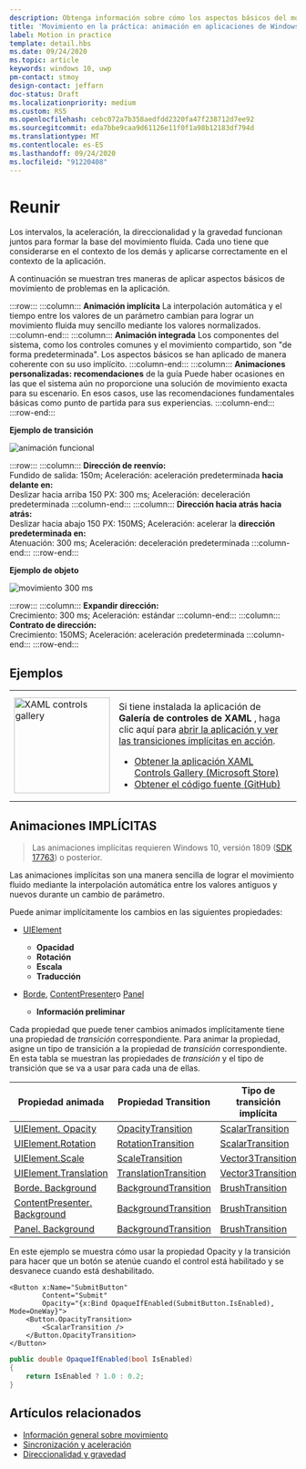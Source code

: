 ```yaml
---
description: Obtenga información sobre cómo los aspectos básicos del movimiento fluida como el tiempo, la aceleración, la direccionalidad y la gravedad se unen en la aplicación.
title: 'Movimiento en la práctica: animación en aplicaciones de Windows'
label: Motion in practice
template: detail.hbs
ms.date: 09/24/2020
ms.topic: article
keywords: windows 10, uwp
pm-contact: stmoy
design-contact: jeffarn
doc-status: Draft
ms.localizationpriority: medium
ms.custom: RS5
ms.openlocfilehash: cebc072a7b358aedfdd2320fa47f238712d7ee92
ms.sourcegitcommit: eda7bbe9caa9d61126e11f0f1a98b12183df794d
ms.translationtype: MT
ms.contentlocale: es-ES
ms.lasthandoff: 09/24/2020
ms.locfileid: "91220408"
---
```

# <a name="bringing-it-together"></a>Reunir

Los intervalos, la aceleración, la direccionalidad y la gravedad funcionan juntos para formar la base del movimiento fluida. Cada uno tiene que considerarse en el contexto de los demás y aplicarse correctamente en el contexto de la aplicación.

A continuación se muestran tres maneras de aplicar aspectos básicos de movimiento de problemas en la aplicación.

:::row:::
    :::column:::
**Animación implícita** La interpolación automática y el tiempo entre los valores de un parámetro cambian para lograr un movimiento fluida muy sencillo mediante los valores normalizados.
    :::column-end:::
    :::column:::
**Animación integrada** Los componentes del sistema, como los controles comunes y el movimiento compartido, son "de forma predeterminada". Los aspectos básicos se han aplicado de manera coherente con su uso implícito.
    :::column-end:::
    :::column:::
**Animaciones personalizadas: recomendaciones** de la guía Puede haber ocasiones en las que el sistema aún no proporcione una solución de movimiento exacta para su escenario. En esos casos, use las recomendaciones fundamentales básicas como punto de partida para sus experiencias.
    :::column-end:::
:::row-end:::

**Ejemplo de transición**

![animación funcional](images/pageRefresh.gif)

:::row:::
    :::column:::
<b>Dirección de reenvío:</b><br>
Fundido de salida: 150m; Aceleración: aceleración predeterminada <b>hacia delante en:</b><br>
Deslizar hacia arriba 150 PX: 300 ms; Aceleración: deceleración predeterminada
    :::column-end:::
    :::column:::
<b>Dirección hacia atrás hacia atrás:</b><br>
Deslizar hacia abajo 150 PX: 150MS; Aceleración: acelerar la <b>dirección predeterminada en:</b><br>
Atenuación: 300 ms; Aceleración: deceleración predeterminada
    :::column-end:::
:::row-end:::

**Ejemplo de objeto**

 ![movimiento 300 ms](images/control.gif)

:::row:::
    :::column:::
<b>Expandir dirección:</b><br>
Crecimiento: 300 ms; Aceleración: estándar
    :::column-end:::
    :::column:::
<b>Contrato de dirección:</b><br>
Crecimiento: 150MS; Aceleración: aceleración predeterminada
    :::column-end:::
:::row-end:::

## <a name="examples"></a>Ejemplos

<table>
<tr>
<td><img src="images/xaml-controls-gallery-app-icon.png" alt="XAML controls gallery" width="168"></img></td>
<td>
    <p>Si tiene instalada la aplicación de <strong style="font-weight: semi-bold">Galería de controles de XAML</strong> , haga clic aquí para <a href="xamlcontrolsgallery:/item/ImplicitTransition">abrir la aplicación y ver las transiciones implícitas en acción</a>.</p>
    <ul>
    <li><a href="https://www.microsoft.com/p/xaml-controls-gallery/9msvh128x2zt">Obtener la aplicación XAML Controls Gallery (Microsoft Store)</a></li>
    <li><a href="https://github.com/Microsoft/Xaml-Controls-Gallery">Obtener el código fuente (GitHub)</a></li>
    </ul>
</td>
</tr>
</table>

## <a name="implicit-animations"></a>Animaciones IMPLÍCITAS

> Las animaciones implícitas requieren Windows 10, versión 1809 ([SDK 17763](https://developer.microsoft.com/windows/downloads/windows-10-sdk)) o posterior.

Las animaciones implícitas son una manera sencilla de lograr el movimiento fluido mediante la interpolación automática entre los valores antiguos y nuevos durante un cambio de parámetro.

Puede animar implícitamente los cambios en las siguientes propiedades:

- [UIElement](/uwp/api/windows.ui.xaml.uielement)
  - **Opacidad**
  - **Rotación**
  - **Escala**
  - **Traducción**

- [Borde](/uwp/api/windows.ui.xaml.controls.border), [ContentPresenter](/uwp/api/windows.ui.xaml.controls.contentpresenter)o [Panel](/uwp/api/windows.ui.xaml.controls.panel)
  - **Información preliminar**

Cada propiedad que puede tener cambios animados implícitamente tiene una propiedad de _transición_ correspondiente. Para animar la propiedad, asigne un tipo de transición a la propiedad de _transición_ correspondiente. En esta tabla se muestran las propiedades de _transición_ y el tipo de transición que se va a usar para cada una de ellas.

| Propiedad animada | Propiedad Transition | Tipo de transición implícita |
| -- | -- | -- |
| [UIElement. Opacity](/uwp/api/windows.ui.xaml.uielement.opacity) | [OpacityTransition](/uwp/api/windows.ui.xaml.uielement.opacitytransition) | [ScalarTransition](/uwp/api/windows.ui.xaml.scalartransition) |
| [UIElement.Rotation](/uwp/api/windows.ui.xaml.uielement.rotation) | [RotationTransition](/uwp/api/windows.ui.xaml.uielement.rotationtransition) | [ScalarTransition](/uwp/api/windows.ui.xaml.scalartransition) |
| [UIElement.Scale](/uwp/api/windows.ui.xaml.uielement.scale) | [ScaleTransition](/uwp/api/windows.ui.xaml.uielement.scaletransition) | [Vector3Transition](/uwp/api/windows.ui.xaml.vector3transition) |
| [UIElement.Translation](/uwp/api/windows.ui.xaml.uielement.translation) | [TranslationTransition](/uwp/api/windows.ui.xaml.uielement.translationtransition) | [Vector3Transition](/uwp/api/windows.ui.xaml.vector3transition) |
| [Borde. Background](/uwp/api/windows.ui.xaml.controls.border.background) | [BackgroundTransition](/uwp/api/windows.ui.xaml.controls.border.backgroundtransition) | [BrushTransition](//uwp/api/windows.ui.xaml.uielement.brushtransition) |
| [ContentPresenter. Background](/uwp/api/windows.ui.xaml.controls.contentpresenter.background) | [BackgroundTransition](/uwp/api/windows.ui.xaml.controls.contentpresenter.backgroundtransition) | [BrushTransition](//uwp/api/windows.ui.xaml.uielement.brushtransition) |
| [Panel. Background](/uwp/api/windows.ui.xaml.controls.panel.background) | [BackgroundTransition](/uwp/api/windows.ui.xaml.controls.panel.backgroundtransition)  | [BrushTransition](//uwp/api/windows.ui.xaml.uielement.brushtransition) |

En este ejemplo se muestra cómo usar la propiedad Opacity y la transición para hacer que un botón se atenúe cuando el control está habilitado y se desvanece cuando está deshabilitado.

```xaml
<Button x:Name="SubmitButton"
        Content="Submit"
        Opacity="{x:Bind OpaqueIfEnabled(SubmitButton.IsEnabled), Mode=OneWay}">
    <Button.OpacityTransition>
        <ScalarTransition />
    </Button.OpacityTransition>
</Button>
```

```csharp
public double OpaqueIfEnabled(bool IsEnabled)
{
    return IsEnabled ? 1.0 : 0.2;
}
```

## <a name="related-articles"></a>Artículos relacionados

- [Información general sobre movimiento](index.md)
- [Sincronización y aceleración](timing-and-easing.md)
- [Direccionalidad y gravedad](directionality-and-gravity.md)
